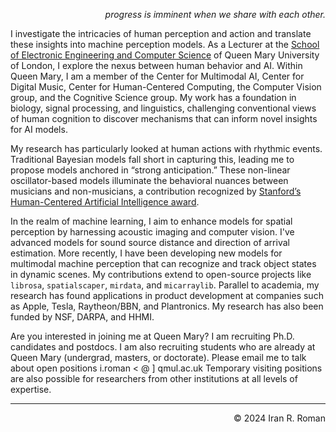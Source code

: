 <p align="right"><i>
progress is imminent when we share with each other.
</i></p>

I investigate the intricacies of human perception and action and translate these insights into machine perception models. As a Lecturer at the [School of Electronic Engineering and Computer Science](https://www.seresearch.qmul.ac.uk/cmai/people/iroman/) of Queen Mary University of London, I explore the nexus between human behavior and AI. Within Queen Mary, I am a member of the Center for Multimodal AI, Center for Digital Music, Center for Human-Centered Computing, the Computer Vision group, and the Cognitive Science group. My work has a foundation in biology, signal processing, and linguistics, challenging conventional views of human cognition to discover mechanisms that can inform novel insights for AI models.

My research has particularly looked at human actions with rhythmic events. Traditional Bayesian models fall short in capturing this, leading me to propose models anchored in “strong anticipation.” These non-linear oscillator-based models illuminate the behavioral nuances between musicians and non-musicians, a contribution recognized by [Stanford’s Human-Centered Artificial Intelligence award](https://stanforddaily.com/2019/05/01/stanfords-human-centered-ai-institute-awards-30-seed-grants/).

In the realm of machine learning, I aim to enhance models for spatial perception by harnessing acoustic imaging and computer vision. I've advanced models for sound source distance and direction of arrival estimation. More recently, I have been developing new models for multimodal machine perception that can recognize and track object states in dynamic scenes. My contributions extend to open-source projects like `librosa`, `spatialscaper`, `mirdata`, and `micarraylib`. Parallel to academia, my research has found applications in product development at companies such as Apple, Tesla, Raytheon/BBN, and Plantronics. My research has also been funded by NSF, DARPA, and HHMI.

Are you interested in joining me at Queen Mary? I am recruiting Ph.D. candidates and postdocs. I am also recruiting students who are already at Queen Mary (undergrad, masters, or doctorate). Please email me to talk about open positions i.roman < @ ] qmul.ac.uk Temporary visiting positions are also possible for researchers from other institutions at all levels of expertise. 

---
<p align="right">
&copy; 2024 Iran R. Roman
</p>
